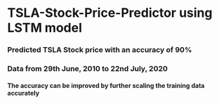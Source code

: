 # TSLA-Stock-Price-Predictor using LSTM model

### Predicted TSLA Stock price with an accuracy of 90%

### Data from 29th June, 2010 to 22nd July, 2020

#### The accuracy can be improved by further scaling the training data accurately
